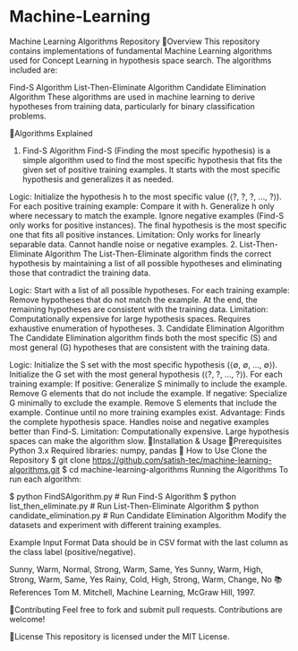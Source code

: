 # Machine-Learning
Machine Learning Algorithms Repository
📁Overview
This repository contains implementations of fundamental Machine Learning algorithms used for Concept Learning in hypothesis space search. The algorithms included are:

Find-S Algorithm
List-Then-Eliminate Algorithm
Candidate Elimination Algorithm
These algorithms are used in machine learning to derive hypotheses from training data, particularly for binary classification problems.

📖Algorithms Explained
1. Find-S Algorithm
Find-S (Finding the most specific hypothesis) is a simple algorithm used to find the most specific hypothesis that fits the given set of positive training examples. It starts with the most specific hypothesis and generalizes it as needed.

Logic:
Initialize the hypothesis h to the most specific value (⟨?, ?, ?, ..., ?⟩).
For each positive training example:
Compare it with h.
Generalize h only where necessary to match the example.
Ignore negative examples (Find-S only works for positive instances).
The final hypothesis is the most specific one that fits all positive instances.
Limitation:
Only works for linearly separable data.
Cannot handle noise or negative examples.
2. List-Then-Eliminate Algorithm
The List-Then-Eliminate algorithm finds the correct hypothesis by maintaining a list of all possible hypotheses and eliminating those that contradict the training data.

Logic:
Start with a list of all possible hypotheses.
For each training example:
Remove hypotheses that do not match the example.
At the end, the remaining hypotheses are consistent with the training data.
Limitation:
Computationally expensive for large hypothesis spaces.
Requires exhaustive enumeration of hypotheses.
3. Candidate Elimination Algorithm
The Candidate Elimination algorithm finds both the most specific (S) and most general (G) hypotheses that are consistent with the training data.

Logic:
Initialize the S set with the most specific hypothesis (⟨∅, ∅, ..., ∅⟩).
Initialize the G set with the most general hypothesis (⟨?, ?, ..., ?⟩).
For each training example:
If positive:
Generalize S minimally to include the example.
Remove G elements that do not include the example.
If negative:
Specialize G minimally to exclude the example.
Remove S elements that include the example.
Continue until no more training examples exist.
Advantage:
Finds the complete hypothesis space.
Handles noise and negative examples better than Find-S.
Limitation:
Computationally expensive.
Large hypothesis spaces can make the algorithm slow.
📝Installation & Usage
📌Prerequisites
Python 3.x
Required libraries: numpy, pandas
🚀 How to Use
Clone the Repository
$ git clone https://github.com/satish-tec/machine-learning-algorithms.git
$ cd machine-learning-algorithms
Running the Algorithms
To run each algorithm:

$ python FindSAlgorithm.py  # Run Find-S Algorithm
$ python list_then_eliminate.py  # Run List-Then-Eliminate Algorithm
$ python candidate_elimination.py  # Run Candidate Elimination Algorithm
Modify the datasets and experiment with different training examples.

Example Input Format
Data should be in CSV format with the last column as the class label (positive/negative).

Sunny, Warm, Normal, Strong, Warm, Same, Yes
Sunny, Warm, High, Strong, Warm, Same, Yes
Rainy, Cold, High, Strong, Warm, Change, No
📚References
Tom M. Mitchell, Machine Learning, McGraw Hill, 1997.

🎯Contributing
Feel free to fork and submit pull requests. Contributions are welcome!

📝License
This repository is licensed under the MIT License.

